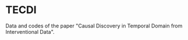 # TECDI
Data and codes of the paper "Causal Discovery in Temporal Domain from Interventional Data".
